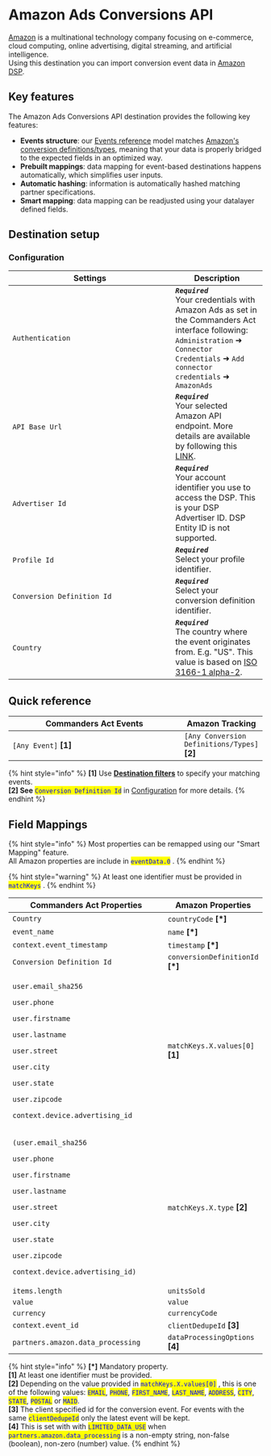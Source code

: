 # Amazon Ads Conversions API

[Amazon](https://www.aboutamazon.eu/who-we-are) is a multinational technology company focusing on e-commerce, cloud computing, online advertising, digital streaming, and artificial intelligence.\
Using this destination you can import conversion event data in [Amazon DSP](https://advertising.amazon.com/solutions/products/amazon-dsp).

## Key features

The Amazon Ads Conversions API destination provides the following key features:

* **Events structure**: our [Events reference](https://community.commandersact.com/platform-x/developers/tracking/events-reference) model matches [Amazon's conversion definitions/types](https://advertising.amazon.com/API/docs/en-us/dsp-conversion-builder#tag/Amazon-Conversion-Definitions/operation/dspAmazonCreateConversionDefinitions), meaning that your data is properly bridged to the expected fields in an optimized way.
* **Prebuilt mappings**: data mapping for event-based destinations happens automatically, which simplifies user inputs.
* **Automatic hashing**: information is automatically hashed matching partner specifications.
* **Smart mapping**: data mapping can be readjusted using your datalayer defined fields.&#x20;

## Destination setup

### Configuration

<table><thead><tr><th width="307">Settings</th><th>Description</th></tr></thead><tbody><tr><td><code>Authentication</code></td><td><em><strong><code>Required</code></strong></em> <br>Your credentials with Amazon Ads as set in the Commanders Act interface following: <code>Administration</code> ➜ <code>Connector Credentials</code> ➜ <code>Add connector credentials</code> ➜ <code>AmazonAds</code></td></tr><tr><td><code>API Base Url</code></td><td><em><strong><code>Required</code></strong></em>  <br>Your selected Amazon API endpoint. More details are available by following this <a href="https://advertising.amazon.com/API/docs/en-us/reference/api-overview#api-endpoints">LINK</a>.</td></tr><tr><td><code>Advertiser Id</code></td><td><em><strong><code>Required</code></strong></em> <br>Your account identifier you use to access the DSP. This is your DSP Advertiser ID. DSP Entity ID is not supported.</td></tr><tr><td><code>Profile Id</code></td><td><em><strong><code>Required</code></strong></em> <br>Select your profile identifier.</td></tr><tr><td><code>Conversion Definition Id</code></td><td><em><strong><code>Required</code></strong></em> <br>Select your conversion definition identifier.</td></tr><tr><td><code>Country</code></td><td><em><strong><code>Required</code></strong></em> <br>The country where the event originates from. E.g. "US". This value is based on <a href="https://en.wikipedia.org/wiki/List_of_ISO_3166_country_codes">ISO 3166-1 alpha-2</a>.</td></tr></tbody></table>

## Quick reference

<table><thead><tr><th width="336">Commanders Act Events</th><th>Amazon Tracking</th></tr></thead><tbody><tr><td><code>[Any Event]</code> <strong>[1]</strong></td><td><code>[Any Conversion Definitions/Types]</code> <strong>[2]</strong></td></tr></tbody></table>

{% hint style="info" %}
**\[1]** Use [**Destination filters**](https://doc.commandersact.com/features/destinations/destination-filters) to specify your matching events.\
**\[2] See** <mark style="color:blue;">`Conversion Definition Id`</mark> in [Configuration](amazon-ads-conversions-api.md#configuration) for more details.
{% endhint %}

## Field Mappings

{% hint style="info" %}
Most properties can be remapped using our "Smart Mapping" feature.\
All Amazon properties are include in <mark style="color:blue;">`eventData.0`</mark> .
{% endhint %}

{% hint style="warning" %}
At least one identifier must be provided in <mark style="color:blue;">`matchKeys`</mark> .
{% endhint %}

<table><thead><tr><th width="359.6685580062746">Commanders Act Properties</th><th>Amazon Properties</th></tr></thead><tbody><tr><td><code>Country</code></td><td><code>countryCode</code> <strong>[*]</strong></td></tr><tr><td><code>event_name</code></td><td><code>name</code> <strong>[*]</strong></td></tr><tr><td><code>context.event_timestamp</code></td><td><code>timestamp</code> <strong>[*]</strong></td></tr><tr><td><code>Conversion Definition Id</code></td><td><code>conversionDefinitionId</code> <strong>[*]</strong></td></tr><tr><td><p><code>user.email_sha256</code></p><p><code>user.phone</code></p><p><code>user.firstname</code></p><p><code>user.lastname</code></p><p><code>user.street</code></p><p><code>user.city</code></p><p><code>user.state</code></p><p><code>user.zipcode</code></p><p><code>context.device.advertising_id</code></p></td><td><code>matchKeys.X.values[0]</code> <strong>[1]</strong></td></tr><tr><td><p><code>(user.email_sha256</code></p><p><code>user.phone</code></p><p><code>user.firstname</code></p><p><code>user.lastname</code></p><p><code>user.street</code></p><p><code>user.city</code></p><p><code>user.state</code></p><p><code>user.zipcode</code></p><p><code>context.device.advertising_id)</code></p></td><td><code>matchKeys.X.type</code> <strong>[2]</strong></td></tr><tr><td><code>items.length</code></td><td><code>unitsSold</code></td></tr><tr><td><code>value</code></td><td><code>value</code></td></tr><tr><td><code>currency</code></td><td><code>currencyCode</code></td></tr><tr><td><code>context.event_id</code></td><td><code>clientDedupeId</code> <strong>[3]</strong></td></tr><tr><td><code>partners.amazon.data_processing</code></td><td><code>dataProcessingOptions</code> <strong>[4]</strong></td></tr></tbody></table>

{% hint style="info" %}
**\[\*]** Mandatory property.\
**\[1]** At least one identifier must be provided.\
**\[2]** Depending on the value provided in <mark style="color:blue;">`matchKeys.X.values[0]`</mark> , this is one of the following values: <mark style="color:blue;">`EMAIL`</mark>, <mark style="color:blue;">`PHONE`</mark>, <mark style="color:blue;">`FIRST_NAME`</mark>, <mark style="color:blue;">`LAST_NAME`</mark>, <mark style="color:blue;">`ADDRESS`</mark>, <mark style="color:blue;">`CITY`</mark>, <mark style="color:blue;">`STATE`</mark>, <mark style="color:blue;">`POSTAL`</mark> or <mark style="color:blue;">`MAID`</mark>.\
**\[3]** The client specified id for the conversion event. For events with the same <mark style="color:blue;">`clientDedupeId`</mark> only the latest event will be kept.\
**\[4]** This is set with with <mark style="color:blue;">`LIMITED_DATA_USE`</mark> when <mark style="color:blue;">`partners.amazon.data_processing`</mark> is a non-empty string, non-false (boolean), non-zero (number) value.
{% endhint %}
